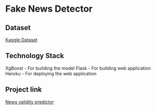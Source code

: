 # Fake News Detector

## Dataset 
   [Kaggle Dataset](https://www.kaggle.com/c/fake-news/data?select=train.csv)
    
## Technology Stack
   XgBoost - For building the model
   Flask - For building web application
   Heroku - For deploying the web application
## Project link
   [News validity predictor](https://news-validity-predictor.herokuapp.com/)
